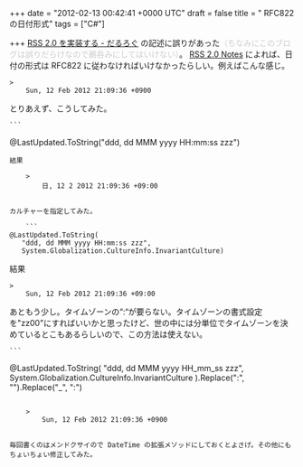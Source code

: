 
+++
date = "2012-02-13 00:42:41 +0000 UTC"
draft = false
title = " RFC822 の日付形式"
tags = ["C#"]

+++
<a href="http://daruyanagi.hatenablog.com/entry/2012/02/02/225759"> RSS 2.0 を実装する - だるろぐ</a> の記述に誤りがあった<span style="color: #cccccc">（ちなみにこのブログは誤りだらけなので鵜呑みにしてはいけない）</span>。 <a href="http://hail2u.net/documents/rss20notes.html">RSS 2.0 Notes</a> によれば、日付の形式は RFC822 に従わなければいけなかったらしい。例えばこんな感じ。

    >
        Sun, 12 Feb 2012 21:09:36 +0900

    
とりあえず、こうしてみた。

    ```
@LastUpdated.ToString("ddd, dd MMM yyyy HH:mm:ss zzz")
```
結果

    >
        日, 12 2 2012 21:09:36 +09:00

    
カルチャーを指定してみた。

    ```
@LastUpdated.ToString(
   "ddd, dd MMM yyyy HH:mm:ss zzz",
   System.Globalization.CultureInfo.InvariantCulture)
```
結果

    >
        Sun, 12 Feb 2012 21:09:36 +09:00

    
あともう少し。タイムゾーンの“:“が要らない。タイムゾーンの書式設定を"zz00"にすればいいかと思ったけど、世の中には分単位でタイムゾーンを決めているとこもあるらしいので、この方法は使えない。

    ```
@LastUpdated.ToString(
   "ddd, dd MMM yyyy HH_mm_ss zzz",
   System.Globalization.CultureInfo.InvariantCulture
).Replace(":", "").Replace("_", ":")
```

    >
        Sun, 12 Feb 2012 21:09:36 +0900

    
毎回書くのはメンドクサイので DateTime の拡張メソッドにしておくとよさげ。その他にもちょいちょい修正してみた。


